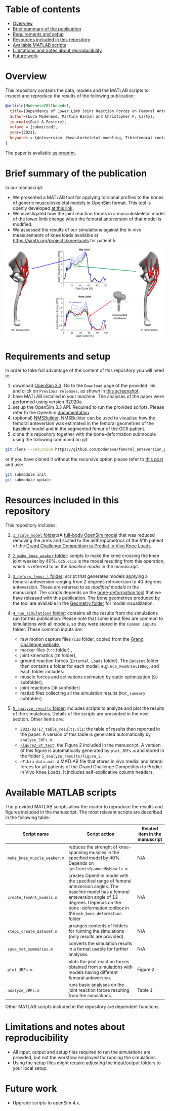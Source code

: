 # Table of contents <!-- omit in toc -->

- [Overview](#overview)
- [Brief summary of the publication](#brief-summary-of-the-publication)
- [Requirements and setup](#requirements-and-setup)
- [Resources included in this repository](#resources-included-in-this-repository)
- [Available MATLAB scripts](#available-matlab-scripts)
- [Limitations and notes about reproducibility](#limitations-and-notes-about-reproducibility)
- [Future work](#future-work)


# Overview

This repository contains the data, models and the MATLAB scripts to inspect and reproduce the results of the following publication:

```bibtex
@article{Modenese2021bonedef,
  title={Dependency of Lower Limb Joint Reaction Forces on Femoral Anteversion},
  author={Luca Modenese, Martina Barzan and Christopher P. Carty},
  journal={Gait & Posture},
  volume = {submitted},
  year={2021},
  keywords = {Anteversion, Musculoskeletal modeling, Tibiofemoral contact force, Knee Loading, Femur, Walking}
}
```
The paper is available [as preprint](/preprint).

# Brief summary of the publication

In our manuscript: 
* We presented a MATLAB tool for applying torsional profiles to the bones of generic musculoskeletal models in OpenSim format. This tool is openly developed [at this link](https://github.com/modenaxe/msk_bone_deformation).
* We investigated how the joint reaction forces in a musculoskeletal model of the lower limb change when the femoral anteversion of that model is modified.
* We assessed the results of our simulations against the in vivo measurements of knee loads available at https://simtk.org/projects/kneeloads for patient 5. 

![paper_overview](/images/paper_results.png)

# Requirements and setup

In order to take full advantage of the content of this repository you will need to:
1. download [OpenSim 3.3](https://simtk.org/projects/opensim). Go to the `Download` page of the provided link and click on `Previous releases`, as shown in [this screenshot](https://github.com/modenaxe/3d-muscles/blob/master/images/get_osim3.3.PNG).
2. have MATLAB installed in your machine. The analyses of the paper were performed using version R2020a.
3. set up the OpenSim 3.3 API. Required to run the provided scripts. Please refer to the OpenSim [documentation](https://simtk-confluence.stanford.edu/display/OpenSim/Scripting+with+Matlab).
4. (optional) [NMSBuilder](http://www.nmsbuilder.org). NMSBuilder can be used to visualize how the femoral anteversion was estimated in the femoral geometries of the baseline model and in the segmented femur of the GC5 patient.
5. clone this repository together with the bone-deformation submodule using the following command on git:
```bash
git clone --recursive https://github.com/modenaxe/femoral_anteversion_paper.git
```
or if you have cloned it without the recursive option please refer to [this post](https://stackoverflow.com/questions/25200231/cloning-a-git-repo-with-all-submodules) and use:
```bash
git submodule init
git submodule update
```

# Resources included in this repository
This repository includes:
1. [`1_scale_model` folder](/1_scale_model):aA [full-body OpenSim model](https://simtk.org/projects/full_body/) that was reduced removing the arms and scaled to the anthropometrics of the fifth patient of the [Grand Challenge Competition to Predict In Vivo Knee Loads](https://simtk.org/projects/kneeloads).
2. [`2_make_knee_weaker` folder](/2_make_knee_weaker): scripts to make the knee crossing the knee joint weaker by 40%. `GC5.osim` is the model resulting from this operation, which is referred to as the _baseline model_ in the manuscript.
3. [`3_deform_femur_l` folder](/3_deform_femur_l): script that generates models applying a femoral anteversion ranging from 2 degrees retroversion to 40 degrees anteversion. These are referred to as _modified models_ in the manuscript. The scripts depends on the [bone-deformation tool](https://github.com/modenaxe/msk_bone_deformation) that we have released with this publication. The bone geometries produced by the tool are available in the [Geometry folder](/3_deform_femur_l/Geometry/) for model visualization.
4. [`4_run_simulations` folder](/4_run_simulations): contains all the results from the simulations run for this publication. Please note that some input files are common to simulations with all models, so they were stored in the `Common inputs` folder. These common inputs are: 
      * raw motion capture files (`c3d` folder, copied  from the [Grand Challenge website](https://simtk.org/projects/kneeloads),
      * marker files (`trc` folder) ,
      * joint kinematics (`IK` folder), 
      * ground reaction forces (`External Loads` folder). 
 The `Dataset` folder then contains a folder for each model, e.g. `GC5_FemAntev19Deg`, and each folder includes:
      * muscle forces and activations estimated by static optimization (`SO` subfolder),
      * joint reactions (`JR` subfolder)
      * matlab files collecting all the simulation results (`Mat_summary` subfolder)

5. [`5_analyze_results` folder](/5_analyze_results): includes scripts to analyze and plot the results of the simulations. Details of the scripts are presented in the next section. Other items are:
      * `2021-02-17_table_results.xls`: the table of results then reported in the paper. A version of this table is generated automatically by `analyze_JRFs.m`.
      * [`Figure2_wt_text`](/5_analyze_results/Figure_2_with_text): the Figure 2 included in the manuscript. A version of this figure is automatically generated by `plot_JRFs.m` and stored in the folder `5_analyze_results/Figure_2`.
      * `eTibia_data.mat`: a MATLAB file that stores in vivo medial and lateral forces for all patients of the Grand Challenge Competition to Predict In Vivo Knee Loads. It includes self-explicative column headers.

# Available MATLAB scripts

The provided MATLAB scripts allow the reader to reproduce the results and figures included in the manuscript. The most relevant scripts are described in the following table:

| Script name | Script action | Related item in the manuscript|
| --- | --- | --- |
| `make_knee_muscle_weaker.m` | reduces the strenght of knee-spanning muscles in the specified model by 40%. Depends on `getJointsSpannedByMuscle.m` | N/A |
| `create_femAnt_models.m` | creates OpenSim model with the specified range of femoral anteversion angles. The baseline model has a femoral anteversion angle of 12 degrees. Depends on the bone-deformation toolbox in the `msk_bone_deformation` folder| N/A |
| `step1_create_dataset.m` | arranges contents of folders for running the simulations (only results are provided). | N/A |
| `save_mat_summaries.m` | converts the simulation results in a format usable for further analyses. | N/A |
| `plot_JRFs.m` | plots the joint reaction forces obtained from simulations with models having different femoral anteversion. | Figure 2. |
| `analyze_JRFs.m` | runs basic analyses on the joint reaction forces resulting from the simulations. | Table 1 |

Other MATLAB scripts included in the repository are dependent functions.

# Limitations and notes about reproducibility

* All input, output and setup files required to run the simulations are provided, but not the workflow employed for running the simulations.
* Using the setup files might require adjusting the input/output folders to your local setup.

# Future work

* Upgrade scripts to openSim 4.x.
